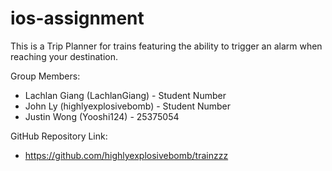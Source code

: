 # ios-assignment
This is a Trip Planner for trains featuring the ability to trigger an alarm when reaching your destination.

Group Members:

- Lachlan Giang (LachlanGiang) - Student Number
- John Ly (highlyexplosivebomb) - Student Number
- Justin Wong (Yooshi124) - 25375054

GitHub Repository Link:

- https://github.com/highlyexplosivebomb/trainzzz
